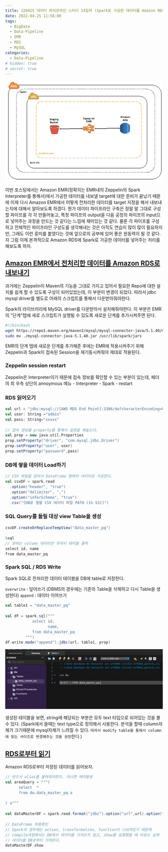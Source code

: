 ```yaml
---
title: 220425 데이터 파이프라인 스터디 14일차 (Spark로 가공한 데이터를 Amazon RDS(MySQL)에 저장)
date: 2022-04-25 11:58:00
tags:
  - BigData
  - Data-Pipeline
  - EMR
  - RDS
  - MySQL
categories:
  - Data-Pipeline
# hidden: true
# secret: true
---
```


<div align="center">
  <img src="/images/post_images/220425_s3_emr_rds.png" alt="S3 - EMR - RDS 구성">
</div>

이번 포스팅에서는 Amazon EMR(정확히는 EMR내의 Zeppelin의 Spark Interpreter를 통해서)에서 가공한 데이터를 내보낼 target에 대한 준비가 끝났기 때문에 이제 다시 Amazon EMR에서 어떻게 전처리한 데이터를 target 지정을 해서 내보내는지에 대해서 알아보도록 하겠다.
뭔가 데이터 파이프라인 구축은 정말 말 그대로 구성할 파이프를 각 각 만들어놓고, 특정 파이프의 output을 다음 공정의 파이프의 input으로 넣어주는 과정을 만드는 것 같다는 느낌에 재미있는 것 같다. 물론 각 파이프를 구성하고 전체적인 파이프라인 구성도를 생각해내는 것은 아직도 연습이 많이 많이 필요하지만, 그래도 이런 흥미를 붙였다는 것에 앞으로의 공부에 있어 좋은 원동력이 될 것 같다.
자 그럼 이제 본격적으로 Amazon RDS에 Spark로 가공한 데이터를 넣어주는 처리를 해보도록 하자.

<!-- more -->

## <ins><b>Amazon EMR에서 전처리한 데이터를 Amazon RDS로 내보내기</b></ins>

과거에는 Zeppelin이 Maven의 기능을 그대로 가지고 있어서 필요한 Repo에 대한 설치를 쉽게 할 수 있도록 구성이 되어있었는데, 이 부분이 변경이 되었다. 따라서 jdbc mysql driver를 별도로 아래의 스크립트를 통해서 다운받아줘야한다.

Spark의 라이브러리에 MySQL driver를 다운받아서 설치해줘야한다. 이 부분은 EMR의 "단계"탭에 새로 스크립트가 실행될 수 있도록 새로운 단계를 추가시켜주면 된다.

```bash
#!/bin/bash
wget https://repo1.maven.org/maven2/mysql/mysql-connector-java/5.1.40/mysql-connector-java-5.1.40.jar
sudo mv ./mysql-connector-java-5.1.40.jar /usr/lib/spark/jars
```

EMR의 단계 탭에 새로운 단계를 추가해준 후에는 EMR에 적용시켜주기 위해 Zeppelin과 Spark이 접속된 Session을 재기동시켜줘야 제대로 적용된다.

### **Zeppelin session restart**

Zeppelin은 Interpreter이기 때문에 접속 정보를 확인할 수 있는 부분이 있는데, 헤더의 최 우측 상단의 annoymous 메뉴 - Interpreter - Spark - restart

### **RDS 읽어오기**

```scala
val url = "jdbc:mysql://[AWS RDS End Point]:3306/dw?characterEncoding=UTF-8"
val user: String ="admin"
val pass: String="xxxxx"

// 접속 정보를 property를 통해서 설정을 해놓는다.
val prop = new java.util.Properties
prop.setProperty("driver", "com.mysql.jdbc.Driver")
prop.setProperty("user", user)
prop.setProperty("password",pass)
```

### **DB에 쌓을 데이터 Load하기**

```scala
// CSV 파일을 읽어서 DataFrame 형태의 데이터로 가공한다.
val csvDF = spark.read
  .option("header", "true")
  .option("delimiter", ",")
  .option("inferSchema", "true")
  .csv("[DB로 쌓을 CSV 데이터 파일 PATH (In S3)]")
```

### **SQL Query를 돌릴 대상 view Table을 생성**

```scala
csvDF.createOrReplaceTempView("data_master_pq")

%sql
// 원하는 column 데이터만 추려서 테이블 출력
select id, name
from data_master_pq
```

### **Spark SQL / RDS Write**

Spark SQL로 전처리한 데이터 테이블을 DB에 table로 저장한다.

`overwrite` : 덮어쓰기 (DBMS의 경우에는 기존의 Table을 삭제하고 다시 Table을 생성한다)
`append` : 데이터 이어쓰기

```scala
val table1 = "data_master_pq"

val df = spark.sql("""
            select id,
                   name,
            from data_master_pq
         """)
df.write.mode("append").jdbc(url, table1, prop)
```

<div align="center">
  <img src="/images/post_images/220425_mysql_workbench_dw_data.png" alt="Spark SQL을 사용해서 전처리한 데이터를 DW 데이터베이스에 저장">
</div>

생성된 테이블을 보면, string에 해당되는 부분은 모두 text 타입으로 되어있는 것을 볼 수 있다.
(Spark에서 쓸때는 text type으로 정의해서 사용한다.
분석을 할때 column자체가 크기때문에 mysql자체가 느려질 수 있다.
`따라서 modify table을 통해서 column에 맞는 사이즈로 변경해주는 것을 권장`한다.)

## <ins><b>RDS로부터 읽기</b></ins>

Amazon RDS로부터 저장된 데이터를 읽어보자.

```scala
// 반드시 alias를 붙여줘야한다. 아니면 에러발생
val areaQuery = """(
      select  *
      from dw.data_master_pq a

) a"""

val dataMasterDF = spark.read.format("jdbc").option("url",url).option("dbtable", areaQuery).option("user", user).option("password", pass).option("useUnicode", "true").option("characterEncoding","utf8").load()

// DataFrame 최종확인
// Spark의 경우에는 action, transformation, function이 나눠져있기 때문에
// compile과정에서는 DB에서 데이터를 가져오지 않고, show를 실행했을 때 비로소 실제
// 데이터를 DB로부터 가져온다.
dataMasterDF.show
```
